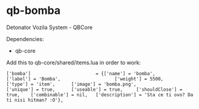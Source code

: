 # qb-bomba
Detonator Vozila System - QBCore


Dependencies:
  - qb-core


Add this to qb-core/shared/items.lua in order to work:

    ['bomba'] 			 			 = {['name'] = 'bomba', 						['label'] = 'Bomba', 					['weight'] = 5500, 		['type'] = 'item', 		['image'] = 'bomba.png', 				['unique'] = true, 		['useable'] = true, 	['shouldClose'] = true,	   ['combinable'] = nil,   ['description'] = 'Sta ce ti ovo? Da ti nisi hitman? :O'},

